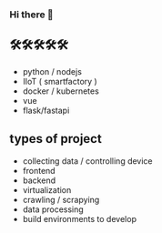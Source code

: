 ### Hi there 👋

## 🛠🛠🛠🛠🛠
  + python / nodejs
  + IIoT ( smartfactory )
  + docker / kubernetes
  + vue
  + flask/fastapi

## types of project
  + collecting data / controlling device
  + frontend
  + backend
  + virtualization
  + crawling / scrapying
  + data processing
  + build environments to develop

<!--
**e7217/e7217** is a ✨ _special_ ✨ repository because its `README.md` (this file) appears on your GitHub profile.

Here are some ideas to get you started:

- 🔭 I’m currently working on ...
- 🌱 I’m currently learning ...
- 👯 I’m looking to collaborate on ...
- 🤔 I’m looking for help with ...
- 💬 Ask me about ...
- 📫 How to reach me: ...
- 😄 Pronouns: ...
- ⚡ Fun fact: ...
-->
